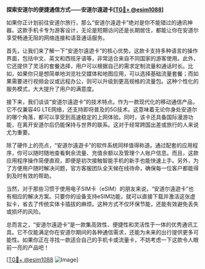 **探索安道尔的便捷通信方式——安道尔遠遊卡[[TG💪+ @esim1088](https://t.me/s/esim1088)]**

如果你正计划前往安道尔旅行，那么“安道尔遠遊卡”绝对是你不能错过的通讯神器。这款手机卡专为游客设计，无论是短期访问还是长期居住，都能让你在安道尔享受畅通无阻的网络连接和语音通话服务。

首先，让我们来了解一下“安道尔遠遊卡”的核心优势。这款卡支持多种语言的操作界面，包括中文、英文和西班牙语等，非常适合来自不同国家的游客使用。此外，它还提供了灵活的套餐选择，用户可以根据自己的需求定制流量和通话时长。比如，如果你只是想简单地浏览社交媒体和地图应用，可以选择基础流量套餐；而如果需要进行视频会议或远程办公，则可以升级到更高规格的流量包。这种个性化的服务模式，大大提升了用户的满意度。

接下来，我们谈谈“安道尔遠遊卡”的技术特点。作为一款现代化的移动通信产品，它不仅兼容4G LTE网络，还支持即将普及的5G技术。这意味着无论你身处安道尔的哪个角落，都可以享受到高速稳定的上网体验。同时，该卡还具备国际漫游功能，在离开安道尔后仍能保持与世界的联系。这对于经常跨国出差或旅行的人来说尤为重要。

除了硬件上的亮点，“安道尔遠遊卡”的软件系统同样值得称道。通过配套的应用程序，你可以随时随地查看剩余流量、充值余额以及管理个人账户信息。而且，这款应用程序操作简便直观，即便是初次接触智能手机的新手也能快速上手。另外，为了方便用户随时解决问题，官方客服团队全天候在线待命，确保每一位客户都能得到及时有效的帮助。

当然，对于那些习惯于使用电子SIM卡（eSIM）的朋友来说，“安道尔遠遊卡”也有相应的解决方案。只要你的设备支持eSIM功能，就可以直接下载并激活这张虚拟卡，省去了传统实体卡插拔的麻烦。这种方式不仅环保节能，还能有效避免丢失或损坏的风险。

总而言之，“安道尔遠遊卡”是一款集高效性、便捷性和灵活性于一体的优秀通讯工具。它不仅能满足你在安道尔期间的各种通信需求，还能为未来的出行提供更多可能性。如果你正在寻找一款适合自己的手机卡或流量卡，不妨考虑一下这款令人眼前一亮的产品吧！

[[TG💪+ @esim1088](https://t.me/s/esim1088) ![Image](https://i.postimg.cc/4NQfJmqS/Snipaste-2025-05-13-00-14-12.png)]